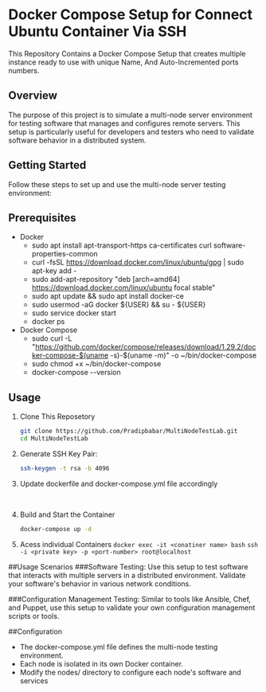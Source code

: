 # Docker Compose Setup for Connect Ubuntu Container Via SSH

This Repository Contains a Docker Compose Setup that creates multiple instance ready to use with unique Name, And Auto-Incremented ports numbers.

## Overview

The purpose of this project is to simulate a multi-node server environment for testing software that manages and configures remote servers. This setup is particularly useful for developers and testers who need to validate software behavior in a distributed system.

## Getting Started

Follow these steps to set up and use the multi-node server testing environment:

## Prerequisites

- Docker
  - sudo apt install apt-transport-https ca-certificates curl software-properties-common
  - curl -fsSL <https://download.docker.com/linux/ubuntu/gpg> | sudo apt-key add -
  - sudo add-apt-repository "deb [arch=amd64] <https://download.docker.com/linux/ubuntu> focal stable"
  - sudo apt update && sudo apt install docker-ce
  - sudo usermod -aG docker ${USER} && su - ${USER}
  - sudo service docker start
  - docker ps
- Docker Compose
  - sudo curl -L "<https://github.com/docker/compose/releases/download/1.29.2/docker-compose-$(uname> -s)-$(uname -m)" -o ~/bin/docker-compose
  - sudo chmod +x ~/bin/docker-compose
  - docker-compose --version

## Usage

1. Clone This Reposetory

    ```bash
    git clone https://github.com/Pradipbabar/MultiNodeTestLab.git
    cd MultiNodeTestLab
2. Generate SSH Key Pair:

    ```bash
    ssh-keygen -t rsa -b 4096
3. Update dockerfile and docker-compose.yml file accordingly
<br>

4. Build and Start the Container

    ```bash
    docker-compose up -d

5. Acess individual Containers
    `docker exec -it <conatiner name> bash`
    `ssh -i <private key> -p <port-number> root@localhost`


##Usage Scenarios
###Software Testing:
 Use this setup to test software that interacts with multiple servers in a distributed environment. Validate your software's behavior in various network conditions.

###Configuration Management Testing: 
Similar to tools like Ansible, Chef, and Puppet, use this setup to validate your own configuration management scripts or tools.

##Configuration

- The docker-compose.yml file defines the multi-node testing environment.
- Each node is isolated in its own Docker container.
- Modify the nodes/ directory to configure each node's software and services

